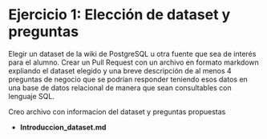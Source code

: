# Ejercicio 1: Elección de dataset y preguntas
Elegir un dataset de la wiki de PostgreSQL  u otra fuente que sea de interés para el alumno. 
Crear un Pull Request con un archivo en formato markdown expliando el dataset elegido y una breve descripción de al menos 4 preguntas de negocio que se podrían responder teniendo esos datos en una base de datos relacional de manera que sean consultables con lenguaje SQL.

Creo archivo con informacion del dataset y preguntas propuestas

- **Introduccion_dataset.md**
